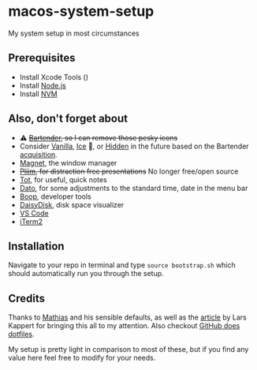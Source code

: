 # macos-system-setup

My system setup in most circumstances

## Prerequisites

* Install Xcode Tools ()
* Install [Node.js](https://nodejs.org/en/)
* Install [NVM](https://github.com/nvm-sh/nvm?tab=readme-ov-file#installing-and-updating)

## Also, don't forget about

* ⚠️ ~~[Bartender](https://www.macbartender.com/), so I can remove those pesky icons~~
* Consider [Vanilla](https://matthewpalmer.net/vanilla/), [Ice](https://github.com/jordanbaird/Ice) 🫥, or [Hidden](https://github.com/dwarvesf/hidden) in the future based on the Bartender [acquisition](https://github.com/orgs/Homebrew/discussions/5427).
* [Magnet](https://itunes.apple.com/us/app/magnet/id441258766?mt=12), the window manager
* ~~[Pliim](https://zehfernandes.github.io/pliim/), for distraction free presentations~~ No longer free/open source
* [Tot](https://apps.apple.com/us/app/tot/id1491071483?mt=12), for useful, quick notes
* [Dato](https://apps.apple.com/us/app/dato/id1470584107?mt=12), for some adjustments to the standard time, date in the menu bar
* [Boop](https://apps.apple.com/us/app/boop/id1518425043?mt=12), developer tools
* [DaisyDisk](https://apps.apple.com/us/app/daisydisk/id411643860?mt=12), disk space visualizer
* [VS Code](https://code.visualstudio.com/)
* [iTerm2](https://iterm2.com/)

## Installation

Navigate to your repo in terminal and type `source bootstrap.sh` which should automatically run you through the setup.

## Credits

Thanks to [Mathias](https://github.com/mathiasbynens/dotfiles) and his sensible defaults, as well as the [article](https://medium.com/@webprolific/getting-started-with-dotfiles-43c3602fd789) by Lars Kappert for bringing this all to my attention. Also checkout [GitHub does dotfiles](https://dotfiles.github.io/).

My setup is pretty light in comparison to most of these, but if you find any value here feel free to modify for your needs.
